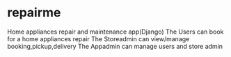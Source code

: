 # repairme
Home appliances repair and maintenance app(Django)
The Users can book for a home appliances repair 
The Storeadmin can view/manage booking,pickup,delivery
The Appadmin can manage users and store admin